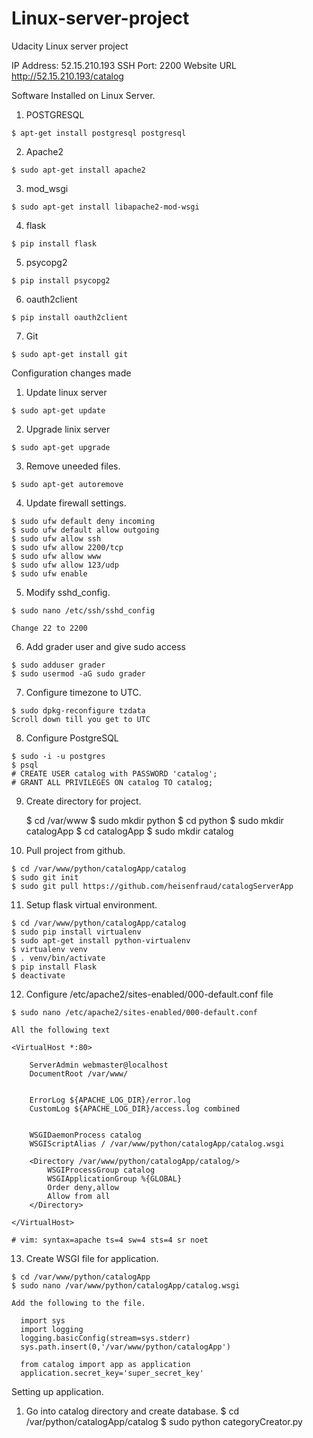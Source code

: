 # Linux-server-project
Udacity Linux server project 

IP Address: 52.15.210.193
SSH Port: 2200
Website URL http://52.15.210.193/catalog

Software Installed on Linux Server. 
  1. POSTGRESQL
  
    $ apt-get install postgresql postgresql
  2. Apache2
  
    $ sudo apt-get install apache2 
  3. mod_wsgi
  
    $ sudo apt-get install libapache2-mod-wsgi
  4. flask
  
    $ pip install flask
    
  5. psycopg2
  
    $ pip install psycopg2
    
  6. oauth2client
  
    $ pip install oauth2client
  
  7. Git
    
    $ sudo apt-get install git

Configuration changes made

  1. Update linux server
  
    $ sudo apt-get update
    
  2. Upgrade linix server
  
    $ sudo apt-get upgrade
    
  3. Remove uneeded files.
  
    $ sudo apt-get autoremove
    
  4. Update firewall settings.
  
    $ sudo ufw default deny incoming
    $ sudo ufw default allow outgoing
    $ sudo ufw allow ssh
    $ sudo ufw allow 2200/tcp
    $ sudo ufw allow www
    $ sudo ufw allow 123/udp
    $ sudo ufw enable
    
  5. Modify sshd_config.
  
    $ sudo nano /etc/ssh/sshd_config
    
    Change 22 to 2200
    
  6. Add grader user and give sudo access
  
    $ sudo adduser grader
    $ sudo usermod -aG sudo grader
    
  7. Configure timezone to UTC.
 
    $ sudo dpkg-reconfigure tzdata
    Scroll down till you get to UTC
    
  8. Configure PostgreSQL
  
    $ sudo -i -u postgres
    $ psql
    # CREATE USER catalog with PASSWORD 'catalog';
    # GRANT ALL PRIVILEGES ON catalog TO catalog;
    
  
 9. Create directory for project.
  
    $ cd /var/www
    $ sudo mkdir python
    $ cd python
    $ sudo mkdir catalogApp
    $ cd catalogApp
    $ sudo mkdir catalog
   
  10. Pull project from github.
    
    $ cd /var/www/python/catalogApp/catalog
    $ sudo git init
    $ sudo git pull https://github.com/heisenfraud/catalogServerApp
    
  11.  Setup flask virtual environment.
  
    $ cd /var/www/python/catalogApp/catalog
    $ sudo pip install virtualenv
    $ sudo apt-get install python-virtualenv
    $ virtualenv venv
    $ . venv/bin/activate
    $ pip install Flask
    $ deactivate
    
  12. Configure /etc/apache2/sites-enabled/000-default.conf file
  
    $ sudo nano /etc/apache2/sites-enabled/000-default.conf
    
    All the following text
    
    <VirtualHost *:80>

        ServerAdmin webmaster@localhost
        DocumentRoot /var/www/


        ErrorLog ${APACHE_LOG_DIR}/error.log
        CustomLog ${APACHE_LOG_DIR}/access.log combined


        WSGIDaemonProcess catalog
        WSGIScriptAlias / /var/www/python/catalogApp/catalog.wsgi

        <Directory /var/www/python/catalogApp/catalog/>
            WSGIProcessGroup catalog
            WSGIApplicationGroup %{GLOBAL}
            Order deny,allow
            Allow from all
        </Directory>

    </VirtualHost>

    # vim: syntax=apache ts=4 sw=4 sts=4 sr noet
    
  13. Create WSGI file for application.
    
    $ cd /var/www/python/catalogApp
    $ sudo nano /var/www/python/catalogApp/catalog.wsgi
    
    Add the following to the file.
    
      import sys
      import logging
      logging.basicConfig(stream=sys.stderr)
      sys.path.insert(0,'/var/www/python/catalogApp')

      from catalog import app as application
      application.secret_key='super_secret_key'


Setting up application.

1. Go into catalog directory and create database.
  $ cd /var/python/catalogApp/catalog
  $ sudo python categoryCreator.py
    
